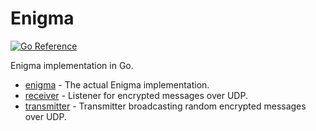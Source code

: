 # Enigma

[![Go Reference](https://pkg.go.dev/badge/github.com/vmorsell/enigma.svg)](https://pkg.go.dev/github.com/vmorsell/enigma)

Enigma implementation in Go.

- [enigma](./enigma/) - The actual Enigma implementation.
- [receiver](./receiver/) - Listener for encrypted messages over UDP.
- [transmitter](./transmitter/) - Transmitter broadcasting random encrypted messages over UDP.
